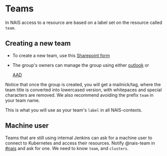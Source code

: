 # Teams

In NAIS access to a resource are based on a label set on the resource called `team`.

## Creating a new team

* To create a new team, use this [Sharepoint form](https://navno.sharepoint.com/sites/Bestillinger/)
* The group's owners can manage the group using either [outlook](https://outlook.office365.com/owa) or

  [AAD](https://aad.portal.azure.com/#blade/Microsoft_AAD_IAM/GroupsManagementMenuBlade/AllGroups)

Notice that once the group is created, you will get a mailnick/tag, where the team title is converted into lowercased version, with whitepaces and special characters are removed. We also recommend avoiding the prefix `team` in your team name.

This is what you will use as your team's `label` in all NAIS-contexts.

## Machine user

Teams that are still using internal Jenkins can ask for a machine user to connect to Kubernetes and access their resources. Notify @nais-team in [\#nais](https://nav-it.slack.com/messages/C5KUST8N6) and ask for one. We need to know `team`, and `clusters`.

